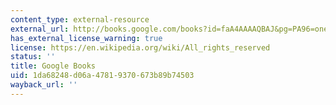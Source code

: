 ```yaml
---
content_type: external-resource
external_url: http://books.google.com/books?id=faA4AAAAQBAJ&pg=PA96=onepage
has_external_license_warning: true
license: https://en.wikipedia.org/wiki/All_rights_reserved
status: ''
title: Google Books
uid: 1da68248-d06a-4781-9370-673b89b74503
wayback_url: ''
---
```

